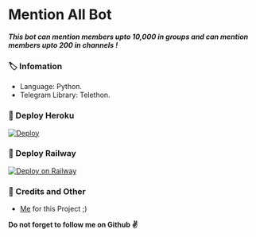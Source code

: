 # Mention All Bot
_**This bot can mention members upto 10,000 in groups and can mention members upto 200 in channels !**_

### 🏷 Infomation
- Language: Python.
- Telegram Library: Telethon.

### 🚀 Deploy Heroku
[![Deploy](https://www.herokucdn.com/deploy/button.svg)](https://heroku.com/deploy?template=https://github.com/AnjanaMadu/MentionAllBot)

### 🚄 Deploy Railway
[![Deploy on Railway](https://railway.app/button.svg)](https://railway.app/new/template?template=https%3A%2F%2Fgithub.com%2FHydrayt777%2FMention-All-Bot-Tg.git&envs=API_HASH%2CAPP_ID%2CTOKEN&API_HASHDesc=Get+this+value+from+my.telegram.org%21+Please+do+not+steal.&APP_IDDesc=Get+this+value+from+my.telegram.org%21+Please+do+not+steal.&TOKENDesc=Enter+bot+token.&referralCode=Hydrix)

### 🎯 Credits and Other
- [Me](https://github.com/AnjanaMadu) for this Project ;)

**Do not forget to follow me on Github ✌️**
